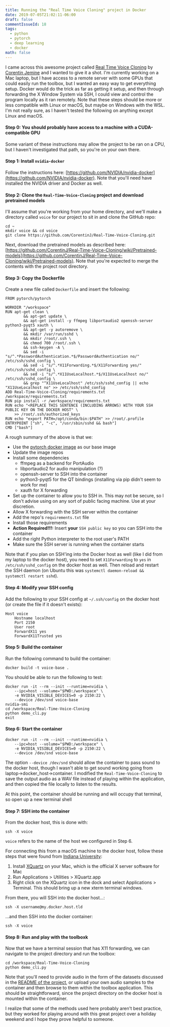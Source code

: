 ```yaml
---
title: Running the "Real Time Voice Cloning" project in Docker
date: 2019-07-05T21:02:11-06:00
draft: false
commentIssueId: 18
tags: 
  - python
  - pytorch
  - deep learning
  - docker
math: false
---
```


I came across this awesome project called [Real Time Voice Cloning](https://github.com/CorentinJ/Real-Time-Voice-Cloning) by [Corentin Jemine](https://github.com/CorentinJ) and I wanted to give it a shot. I'm currently working on a Mac laptop, but I have access to a remote server with some GPUs that could easily run the toolbox, but I wanted an easy way to get everything setup. Docker would do the trick as far as getting it setup, and then through forwarding the X Window System via SSH, I could view and control the program locally as it ran remotely. Note that these steps should be more or less compatible with Linux or macOS, but maybe on Windows with the WSL. I'm not really sure, as I haven't tested the following on anything except Linux and macOS.

#### Step 0: You should probably have access to a machine with a CUDA-compatible GPU

Some variant of these instructions may allow the project to be ran on a CPU, but I haven't investigated that path, so you're on your own there.

#### Step 1: Install `nvidia-docker`

Follow the instructions here: [https://github.com/NVIDIA/nvidia-docker](https://github.com/NVIDIA/nvidia-docker). Note that you'll need have installed the NVIDIA driver and Docker as well.

#### Step 2: Clone the `Real-Time-Voice-Cloning` project and download pretrained models

I'll assume that you're working from your home directory, and we'll make a directory called `voice` for our project to sit in and clone the GitHub repo:

```terminal
cd ~
mkdir voice && cd voice
git clone https://github.com/CorentinJ/Real-Time-Voice-Cloning.git
```

Next, download the pretrained models as described here: [https://github.com/CorentinJ/Real-Time-Voice-Cloning/wiki/Pretrained-models](https://github.com/CorentinJ/Real-Time-Voice-Cloning/wiki/Pretrained-models). Note that you're expected to merge the contents with the project root directory.

#### Step 3: Copy the Dockerfile

Create a new file called `Dockerfile` and insert the following:

```
FROM pytorch/pytorch

WORKDIR "/workspace"
RUN apt-get clean \
        && apt-get update \
        && apt-get install -y ffmpeg libportaudio2 openssh-server python3-pyqt5 xauth \
        && apt-get -y autoremove \
        && mkdir /var/run/sshd \
        && mkdir /root/.ssh \
        && chmod 700 /root/.ssh \
        && ssh-keygen -A \
        && sed -i "s/^.*PasswordAuthentication.*$/PasswordAuthentication no/" /etc/ssh/sshd_config \
        && sed -i "s/^.*X11Forwarding.*$/X11Forwarding yes/" /etc/ssh/sshd_config \
        && sed -i "s/^.*X11UseLocalhost.*$/X11UseLocalhost no/" /etc/ssh/sshd_config \
        && grep "^X11UseLocalhost" /etc/ssh/sshd_config || echo "X11UseLocalhost no" >> /etc/ssh/sshd_config
ADD Real-Time-Voice-Cloning/requirements.txt /workspace/requirements.txt
RUN pip install -r /workspace/requirements.txt
RUN echo "<REPLACE THIS SENTENCE (INCLUDING ARROWS) WITH YOUR SSH PUBLIC KEY ON THE DOCKER HOST" \ 
	>> /root/.ssh/authorized_keys
RUN echo "export PATH=/opt/conda/bin:$PATH" >> /root/.profile
ENTRYPOINT ["sh", "-c", "/usr/sbin/sshd && bash"]
CMD ["bash"]
```

A rough summary of the above is that we:

- Use the [pytorch docker image](https://hub.docker.com/r/pytorch/pytorch/) as our base image
- Update the image repos
- Install some dependencies
	- ffmpeg as a backend for PortAudio
	- libportaudio2 for audio manipulation (?)
	- openssh-server to SSH into the container
	- python3-pyqt5 for the QT bindings (installing via pip didn't seem to work for me)
	- xauth for X forwarding
- Set up the container to allow you to SSH in. This may not be secure, so I don't advise using on any sort of public facing machine. Use at your discretion.
- Allow X forwarding with the SSH server within the container
- Add the repo's `requirements.txt` file
- Install those requirements
- **Action Required!!!:** Insert **your** `SSH public key` so you can SSH into the container
- Add the right Python interpreter to the root user's PATH
- Make sure the SSH server is running when the container starts

Note that if you plan on SSH'ing into the Docker host as well (like I did from my laptop to the docker host), you need to set `X11Forwarding` to `yes` in `/etc/ssh/sshd_config` on the docker host as well. Then reload and restart the SSH daemon (on Ubuntu this was `systemctl daemon-reload && systemctl restart sshd`).

#### Step 4: Modify your SSH config

Add the following to your SSH config at `~/.ssh/config` on the docker host (or create the file if it doesn't exists):

```
Host voice
    Hostname localhost
    Port 2150
    User root
    ForwardX11 yes
    ForwardX11Trusted yes
```

#### Step 5: Build the container

Run the following command to build the container:

```terminal
docker build -t voice-base .
```

You should be able to run the following to test:

```terminal
docker run -it --rm --init --runtime=nvidia \
	--ipc=host --volume="$PWD:/workspace" \
	-e NVIDIA_VISIBLE_DEVICES=0 -p 2150:22 \
	--device /dev/snd voice-base
nvidia-smi
cd /workspace/Real-Time-Voice-Cloning
python demo_cli.py
exit
```

#### Step 6: Start the container

```terminal
docker run -it --rm --init --runtime=nvidia \
	--ipc=host --volume="$PWD:/workspace" \
	-e NVIDIA_VISIBLE_DEVICES=0 -p 2150:22 \
	--device /dev/snd voice-base
```

The option `--device /dev/snd` should allow the container to pass sound to the docker host, though I wasn't able to get sound working going from laptop->docker_host->container. I modified the `Real-Time-Voice-Cloning` to save the output audio as a WAV file instead of playing within the application, and then copied the file locally to listen to the results.

At this point, the container should be running and will occupy that terminal, so open up a new terminal shell

#### Step 7: SSH into the container

From the docker host, this is done with:

```terminal 
ssh -X voice
```

`voice` refers to the name of the host we configured in Step 6.

For connecting this from a macOS machine to the docker host, follow these steps that were found from [Indiana University](https://uisapp2.iu.edu/confluence-prd/pages/viewpage.action?pageId=280461906):

1. Install [XQuartz](http://xquartz.macosforge.org/) on your Mac, which is the official X server software for Mac
2. Run Applications > Utilities > XQuartz.app
3. Right click on the XQuartz icon in the dock and select Applications > Terminal.  This should bring up a new xterm terminal windows.

From there, you will SSH into the docker host...:

```terminal 
ssh -X username@my.docker.host.tld
```

...and then SSH into the docker container:

```terminal
ssh -X voice
```

#### Step 8: Run and play with the toolboxk

Now that we have a terminal session that has X11 forwarding, we can navigate to the project directory and run the toolbox:

```terminal
cd /workspace/Real-Time-Voice-Cloning
python demo_cli.py
```

Note that you'll need to provide audio in the form of the datasets discussed in the [README of the project](https://github.com/CorentinJ/Real-Time-Voice-Cloning#datasets), or upload your own audio samples to the container and then browse to them within the toolbox application. This should be straightforward, since the project directory on the docker host is mounted within the container.

I realize that some of the methods used here probably aren't best practice, but they worked for playing around with this great project over a holiday weekend and I hope they prove helpful to someone.